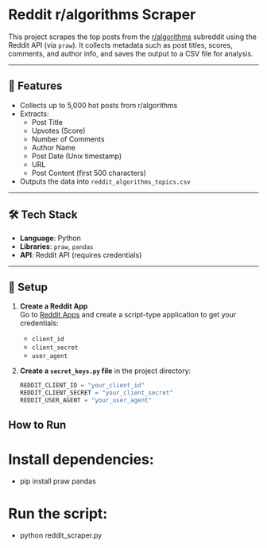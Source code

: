 # Reddit r/algorithms Scraper

This project scrapes the top posts from the [r/algorithms](https://www.reddit.com/r/algorithms/) subreddit using the Reddit API (via `praw`). It collects metadata such as post titles, scores, comments, and author info, and saves the output to a CSV file for analysis.

---

## 📌 Features
- Collects up to 5,000 hot posts from r/algorithms
- Extracts:
  - Post Title
  - Upvotes (Score)
  - Number of Comments
  - Author Name
  - Post Date (Unix timestamp)
  - URL
  - Post Content (first 500 characters)
- Outputs the data into `reddit_algorithms_topics.csv`

---

## 🛠️ Tech Stack
- **Language**: Python  
- **Libraries**: `praw`, `pandas`  
- **API**: Reddit API (requires credentials)

---

## 🔐 Setup

1. **Create a Reddit App**  
   Go to [Reddit Apps](https://www.reddit.com/prefs/apps) and create a script-type application to get your credentials:
   - `client_id`
   - `client_secret`
   - `user_agent`

2. **Create a `secret_keys.py` file** in the project directory:
   ```python
   REDDIT_CLIENT_ID = "your_client_id"
   REDDIT_CLIENT_SECRET = "your_client_secret"
   REDDIT_USER_AGENT = "your_user_agent"

## How to Run
# Install dependencies:
- pip install praw pandas
# Run the script:
- python reddit_scraper.py

